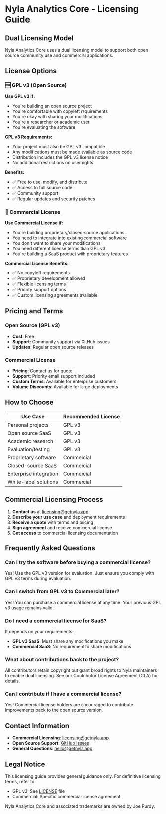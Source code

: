 # Nyla Analytics Core - Licensing Guide

## Dual Licensing Model

Nyla Analytics Core uses a dual licensing model to support both open source community use and commercial applications.

## License Options

### 🆓 GPL v3 (Open Source)

**Use GPL v3 if:**
- You're building an open source project
- You're comfortable with copyleft requirements
- You're okay with sharing your modifications
- You're a researcher or academic user
- You're evaluating the software

**GPL v3 Requirements:**
- Your project must also be GPL v3 compatible
- Any modifications must be made available as source code
- Distribution includes the GPL v3 license notice
- No additional restrictions on user rights

**Benefits:**
- ✅ Free to use, modify, and distribute
- ✅ Access to full source code
- ✅ Community support
- ✅ Regular updates and security patches

### 💼 Commercial License

**Use Commercial License if:**
- You're building proprietary/closed-source applications
- You need to integrate into existing commercial software
- You don't want to share your modifications
- You need different license terms than GPL v3
- You're building a SaaS product with proprietary features

**Commercial License Benefits:**
- ✅ No copyleft requirements
- ✅ Proprietary development allowed
- ✅ Flexible licensing terms
- ✅ Priority support options
- ✅ Custom licensing agreements available

## Pricing and Terms

### Open Source (GPL v3)
- **Cost**: Free
- **Support**: Community support via GitHub issues
- **Updates**: Regular open source releases

### Commercial License
- **Pricing**: Contact us for quote
- **Support**: Priority email support included
- **Custom Terms**: Available for enterprise customers
- **Volume Discounts**: Available for large deployments

## How to Choose

| Use Case | Recommended License |
|----------|-------------------|
| Personal projects | GPL v3 |
| Open source SaaS | GPL v3 |
| Academic research | GPL v3 |
| Evaluation/testing | GPL v3 |
| Proprietary software | Commercial |
| Closed-source SaaS | Commercial |
| Enterprise integration | Commercial |
| White-label solutions | Commercial |

## Commercial Licensing Process

1. **Contact us** at [licensing@getnyla.app](mailto:licensing@getnyla.app)
2. **Describe your use case** and deployment requirements
3. **Receive a quote** with terms and pricing
4. **Sign agreement** and receive commercial license
5. **Get access** to commercial licensing documentation

## Frequently Asked Questions

### Can I try the software before buying a commercial license?
Yes! Use the GPL v3 version for evaluation. Just ensure you comply with GPL v3 terms during evaluation.

### Can I switch from GPL v3 to Commercial later?
Yes! You can purchase a commercial license at any time. Your previous GPL v3 usage remains valid.

### Do I need a commercial license for SaaS?
It depends on your requirements:
- **GPL v3 SaaS**: Must share any modifications you make
- **Commercial SaaS**: No requirement to share modifications

### What about contributions back to the project?
All contributors retain copyright but grant broad rights to Nyla maintainers to enable dual licensing. See our Contributor License Agreement (CLA) for details.

### Can I contribute if I have a commercial license?
Yes! Commercial license holders are encouraged to contribute improvements back to the open source version.

## Contact Information

- **Commercial Licensing**: [licensing@getnyla.app](mailto:licensing@getnyla.app)
- **Open Source Support**: [GitHub Issues](https://github.com/joepurdy/nyla-core/issues)
- **General Questions**: [hello@getnyla.app](mailto:hello@getnyla.app)

## Legal Notice

This licensing guide provides general guidance only. For definitive licensing terms, refer to:
- GPL v3: See [LICENSE](LICENSE) file
- Commercial: Specific commercial license agreement

Nyla Analytics Core and associated trademarks are owned by Joe Purdy.
